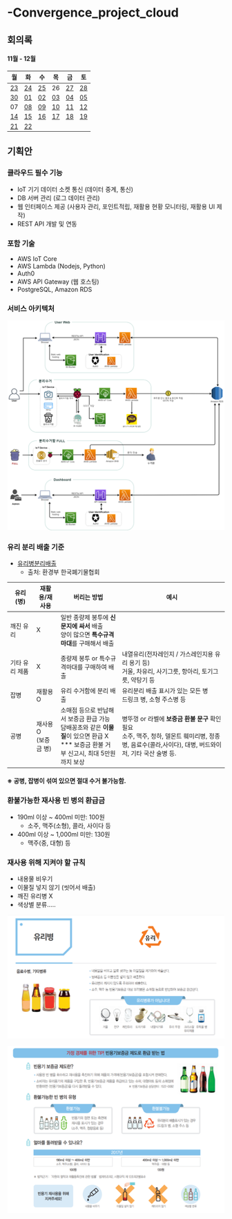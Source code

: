 # -Convergence_project_cloud





## 회의록



#### 11월 - 12월

| 월                            | 화                            | 수                            | 목                            | 금                            | 토                           |
| ----------------------------- | ----------------------------- | ----------------------------- | ----------------------------- | ----------------------------- | ----------------------------- |
| [23](meeting.md#회의록-201123) | [24](meeting.md#회의록-201124) | [25](meeting.md#회의록-201125) | 26 | [27](meeting.md#회의록-201127) | [28](meeting.md#회의록-201128) |
| [30](meeting.md#회의록-201130) | [01](meeting.md#회의록-201201) | [02](meeting.md#회의록-201202) | [03](meeting.md#회의록-201203) | [04](meeting.md#회의록-201204)  | [05](meeting.md#회의록-201205) |
| 07 | [08](meeting.md#회의록-201208) | [09](meeting.md#회의록-201209) | [10](meeting.md#회의록-201210) | [11](meeting.md#회의록-201211) | [12](meeting.md#회의록-201212) |
| [14](meeting.md#회의록-201214) | [15](meeting.md#회의록-201215) | [16](meeting.md#회의록-201216) | [17](meeting.md#회의록-201217) | [18](meeting.md#회의록-201218) | [19](meeting.md#회의록-201219) |
| [21](meeting.md#회의록-201221) | [22](meeting.md#회의록-201222) |                               |                               |                               |                               |





## 기획안



### 클라우드 필수 기능

- IoT 기기 데이터 소켓 통신 (데이터 중계, 통신)
- DB 서버 관리 (로그 데이터 관리)
- 웹 인터페이스 제공 (사용자 관리, 포인트적립, 재활용 현황 모니터링, 재활용 UI 제작)
- REST API 개발 및 연동 



### 포함 기술

- AWS IoT Core
- AWS Lambda (Nodejs, Python)
- Auth0
- AWS API Gateway (웹 호스팅)
- PostgreSQL, Amazon RDS



### 서비스 아키텍처

![아키텍처](./img/[융복합_5조]데이터_아키텍처_찐최종.png)



### 유리 분리 배출 기준 

- [유리병분리배출](./유리병분리배출기준.md)
  - 출처: 환경부 한국폐기물협회

| 유리(병)       | 재활용/재사용             | 버리는 방법                                                  | 예시                                                         |
| -------------- | ------------------------- | ------------------------------------------------------------ | ------------------------------------------------------------ |
| 깨진 유리      | X                         | 일반 종량제 봉투에 **신문지에 싸서** 배출<br />양이 많으면 **특수규격마대**를 구매해서 배출 |                                                              |
| 기타 유리 제품 | X                         | 종량제 봉투 or 특수규격마대를 구매하여 배출                  | 내열유리(전자레인지 / 가스레인지용 유리 용기 등)<br />거울, 차유리, 사기그릇, 항아리, 토기그릇, 약탕기 등 |
| 잡병           | 재활용 O                  | 유리 수거함에 분리 배출                                      | 유리분리 배출 표시가 있는 모든 병<br />드링크 병, 소형 주스병 등 |
| 공병           | 재사용 O<br />(보증금 병) | 소매점 등으로 반납해서 보증금 환급 가능<br />담배꽁초와 같은 **이물질**이 있으면 환급 X<br />*** 보증금 환불 거부 신고시, 최대 5만원까지 보상 | 병뚜껑 or 라벨에 **보증금 환불 문구** 확인 필요<br />소주, 맥주, 청하, 델몬트 훼미리병, 정종병, 음료수(콜라,사이다), 대병, 버드와이저, 기타 국산 술병 등. |

#### ※ 공병, 잡병이 섞여 있으면 절대 수거 불가능함.



### 환불가능한 재사용 빈 병의 환급금

- 190ml 이상 ~ 400ml 미만: 100원
  - 소주, 맥주(소형), 콜라, 사이다 등
- 400ml 이상 ~ 1,000ml 미만: 130원
  - 맥주(중, 대형) 등



### 재사용 위해 지켜야 할 규칙

- 내용물 비우기
- 이물질 넣지 않기 (씻어서 배출)
- 깨진 유리병 X
- 색상별 분류.....



![image-20201205171134518](./img/유리병분리수거1.png)

![image-20201205171246134](./img/유리병분리수거2.png)

